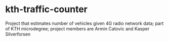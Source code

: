 # kth-traffic-counter
Project that estimates number of vehicles given 4G radio network data; part of KTH microdegree; project members are Armin Catovic and Kasper Silverforsen
